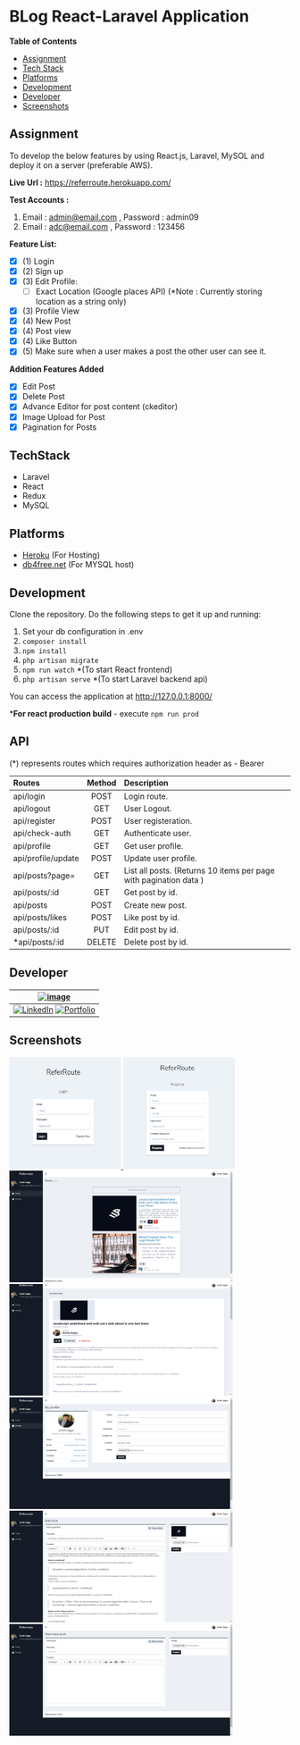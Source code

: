 # BLog React-Laravel Application

**Table of Contents** 
 - [Assignment](#assignment)
 - [Tech Stack](#techstack)
 - [Platforms](#platforms)
 - [Development](#development)
 - [Developer](#development)
 - [Screenshots](#Screenshots)

## Assignment
To develop the below features by using React.js, Laravel, MySOL and deploy it on a server (preferable AWS).

**Live Url :**  https://referroute.herokuapp.com/

**Test Accounts :** 
 1.  Email  : admin@email.com , Password : admin09 
 2. Email : adc@email.com , Password : 123456

**Feature List:**
 - [x] (1) Login
 - [x] (2) Sign up 
 - [x] (3) Edit Profile: 
    - [ ] Exact Location (Google places API) 
        (*Note : Currently storing location as a string only)
 - [x] (3) Profile View
 - [x] (4) New Post 
 - [x] (4) Post view 
 - [x] (4) Like Button
 - [x] (5) Make sure when a user makes a post the other user can see it.
 
**Addition Features Added**
 - [x] Edit Post 
 - [x] Delete Post
 - [x] Advance Editor for post content (ckeditor)
 - [x] Image Upload for Post
 - [x] Pagination for Posts

## TechStack 
 - Laravel 
 - React 
 - Redux
 - MySQL

## Platforms
- [Heroku](https://www.heroku.com/) (For Hosting)
- [db4free.net](https://db4free.net/) (For MYSQL host)

## Development
Clone the repository. Do the following steps to get it up and running:
1. Set your db configuration in .env
2. `composer install`
3. `npm install`
4. `php artisan migrate`
5. `npm run watch` *(To start React frontend)
6. `php artisan serve` *(To start Laravel backend api)

You can access the application at http://127.0.0.1:8000/

***For react production build** - execute `npm run prod`

## API  

(\*) represents routes which requires authorization header as - Bearer <API TOKEN>

 | Routes | Method | Description | 
 |:----------|:-------------:|:------| 
 | api/login | POST | Login route. | 
 | api/logout | GET | User Logout. | 
 | api/register | POST | User registeration. | 
 | api/check-auth | GET | Authenticate user. | 
 | api/profile | GET | Get user profile. | 
 | api/profile/update | POST | Update user profile. | 
 | api/posts?page= | GET | List all posts. (Returns 10 items per page with pagination data )| 
 | api/posts/:id | GET | Get post by id. | 
 | api/posts | POST | Create new post. | 
 | api/posts/likes | POST | Like post by id. | 
 | api/posts/:id | PUT | Edit post by id. | 
 | *api/posts/:id | DELETE | Delete post by id. |


## Developer 
| [![image](https://avatars3.githubusercontent.com/u/41014321?s=128&v=4)](https://smithgajjar.tech) |
|:-:|
| [![LinkedIn](https://icons.iconarchive.com/icons/danleech/simple/32/linkedin-icon.png)](https://www.linkedin.com/in/smith-gajjar-5a27716b/) [![Portfolio](https://icons.iconarchive.com/icons/dtafalonso/android-lollipop/32/Browser-icon.png)](https://smithgajjar.me) |
## Screenshots

<a href="/screenshots/login.png">
    <img src="screenshots/login.png" alt="ss" width="200" height="200">
</a>
<a href="/screenshots/register.png">
    <img src="screenshots/register.png" alt="ss" width="200" height="200">
</a>
<a href="/screenshots/feed.png">
    <img src="screenshots/feed.png" alt="ss" width="400" height="200">
</a>
<a href="/screenshots/view.png">
    <img src="screenshots/view.png" alt="ss" width="400" height="200">
</a>
<a href="/screenshots/profile.png">
    <img src="screenshots/profile.png" alt="ss" width="400" height="200">
</a>
<a href="/screenshots/edit.png">
    <img src="screenshots/edit.png" alt="ss" width="400" height="200">
</a>
<a href="/screenshots/new.png">
    <img src="screenshots/new.png" alt="ss" width="400" height="200">
</a>
